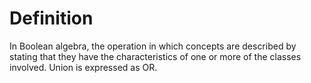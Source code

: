 # Definition

In Boolean algebra, the operation in which concepts are described by
stating that they have the characteristics of one or more of the classes
involved. Union is expressed as OR.
